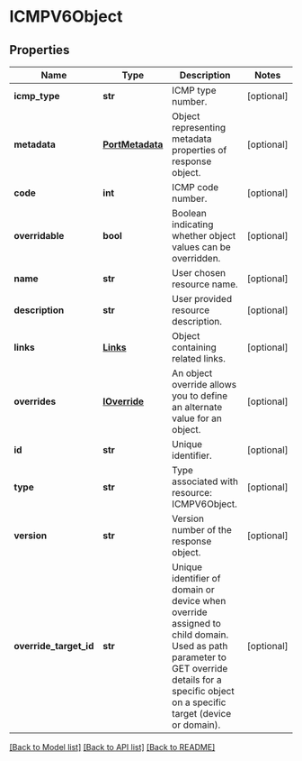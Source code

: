 # ICMPV6Object

## Properties
Name | Type | Description | Notes
------------ | ------------- | ------------- | -------------
**icmp_type** | **str** | ICMP type number. | [optional] 
**metadata** | [**PortMetadata**](PortMetadata.md) | Object representing metadata properties of response object. | [optional] 
**code** | **int** | ICMP code number. | [optional] 
**overridable** | **bool** | Boolean indicating whether object values can be overridden. | [optional] 
**name** | **str** | User chosen resource name. | [optional] 
**description** | **str** | User provided resource description. | [optional] 
**links** | [**Links**](Links.md) | Object containing related links. | [optional] 
**overrides** | [**IOverride**](IOverride.md) | An object override allows you to define an alternate value for an object. | [optional] 
**id** | **str** | Unique identifier. | [optional] 
**type** | **str** | Type associated with resource: ICMPV6Object. | [optional] 
**version** | **str** | Version number of the response object. | [optional] 
**override_target_id** | **str** | Unique identifier of domain or device when override assigned to child domain. Used as path parameter to GET override details for a specific object on a specific target (device or domain). | [optional] 

[[Back to Model list]](../README.md#documentation-for-models) [[Back to API list]](../README.md#documentation-for-api-endpoints) [[Back to README]](../README.md)



